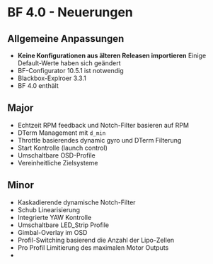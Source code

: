 # BF 4.0 - Neuerungen

## Allgemeine Anpassungen
* **Keine Konfigurationen aus älteren Releasen importieren** Einige Default-Werte haben sich geändert
* BF-Configurator 10.5.1 ist notwendig
* Blackbox-Explroer 3.3.1
* BF 4.0 enthält

## Major
* Echtzeit RPM feedback und Notch-Filter basieren auf RPM
* DTerm Management mit `d_min`
* Throttle basierendes dynamic gyro und DTerm Filterung
* Start Kontrolle (launch control)
* Umschaltbare OSD-Profile
* Vereinheitliche Zielsysteme

## Minor
* Kaskadierende dynamische Notch-Filter
* Schub Linearisierung
* Integrierte YAW Kontrolle
* Umschaltbare LED_Strip Profile
* Gimbal-Overlay im OSD
* Profil-Switching basierend die Anzahl der Lipo-Zellen
* Pro Profil Limitierung des maximalen Motor Outputs
*